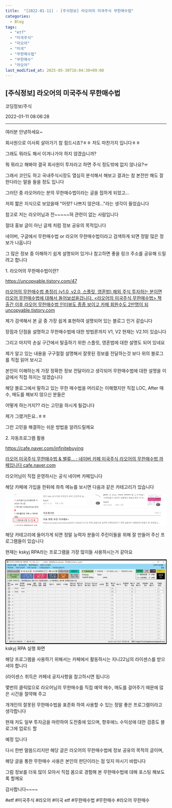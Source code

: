 ```yaml
---
title:  "[2022-01-11] - [주식정보] 라오어의 미국주식 무한매수법"
categories:
  - Blog
tags:
  - "etf"
  - "미국주식"
  - "라오어"
  - "미국"
  - "무한매수법"
  - "무한매수"
  - "라오어"
last_modified_at: 2025-05-30T16:04:30+09:00
---
```


## [주식정보] 라오어의 미국주식 무한매수법

코딩정보/주식

2022-01-11 08:06:28

* * *

여러분 안녕하세요~

회사원으로 이사회 살아가기 참 힘드시죠?ㅎㅎ 저도 마찬가지 입니다ㅎㅎ

그래도 뭐라도 해서 이겨나가야 하지 않겠습니까?

뭐 뭐라고 해봐야 결국 회사원이 투자라고 하면 주식 정도밖에 없지 않나요?ㅠ

그래서 코인도 하고 국내주식시장도 열심히 분석해서 해보고 결과는 참 본전만 해도 잘 한다라는 말을 들을 정도 입니다

그러던 중 라오어라는 분의 무한매수법이라는 글을 접하게 되었고...

저희 짧은 지식으로 보았을때 "어랏? 나쁘지 않은데..."라는 생각이 들었습니다

참고로 저는 라오어님과 전~~~~~혀 관련이 없는 사람입니다

절대 홍보 글이 아닌 글제 처럼 정보 공유의 목적입니다

네이버, 구글에서 무한매수법 or 라오어 무한매수법이라고 검색하게 되면 정말 많은 정보가 나옵니다

그 많은 정보 중 이해하기 쉽게 설명되어 있거나 참고하면 좋을 링크 주소를 공유해 드릴려고 합니다

1\. 라오어의 무한매수법이란?

<https://uncopyable.tistory.com/47>

[ 라오어의 무한매수법 총정리 (v1.0, v2.0, 스플릿, 영혼법) 해외 주식 투자하는 분이면 라오어 무한매수법에 대해서
들어보셨을겁니다. <라오어의 미국주식 무한매수법> 책 출간 이후 라오어 무한매수법 인터뷰도 종종 보이고 카페 회원수도 2만명이 되
uncopyable.tistory.com ](https://uncopyable.tistory.com/47)

제가 검색해서 본 글 중 가장 쉽게 표현하여 설명되어 있는 블로그 인거 같습니다

장점과 단점을 설명하고 무한매수법에 대한 방법론까지 V1, V2 현재는 V2.1이 있습니다

그리고 마지막 손실 구간에서 탈출하기 위한 스플릿, 영혼법에 대한 설명도 되어 있네요

제가 알고 있는 내용을 구구절절 설명해서 잘못된 정보를 전달하는것 보다 위의 블로그를 직접 읽어 보시고

본인이 이해하는게 가장 정확한 정보 전달이라고 생각되어 무한매수법에 대한 설명을 이글에서 직접 하지는 않겠습니다

해당 블로그에서 말하고 있는 무한 매수법을 머리로는 이해했지만 직접 LOC, After 매수, 매도를 해보지 않으신 분들은

어떻게 하는거지?? 라는 고민을 하시게 될겁니다

제가 그랬거든요..ㅎㅎ

그런 고민을 해결하는 쉬운 방법을 알려드릴께요

2\. 자동프로그램 활용

<https://cafe.naver.com/infinitebuying>

[ 라오어 미국주식 무한매수법 & 밸류... : 네이버 카페 미국주식 라오어의 무한매수법 까페입니다 cafe.naver.com
](https://cafe.naver.com/infinitebuying)

라오어님이 직접 운영하시는 공식 네이버 카페입니다

해당 카페에 가입을 한뒤에 좌측 메뉴를 보시면 다음과 같은 카테고리가 있습니다

![](/assets/images/주식정보_라오어의_미국주식_무한매수법/img.png)

해당 카테고리에 들어가게 되면 정말 능력자 분들이 주린이들을 위해 잘 만들어 주신 프로그램들이 있습니다

현재는 kskyj RPA라는 프로그램을 가장 많이들 사용하시는거 같아요

![](/assets/images/주식정보_라오어의_미국주식_무한매수법/img_1.png)  kskyj RPA 실행 화면

해당 프로그램을 사용하기 위해서는 카페에서 활동하시는 지니22님의 라이센스를 받으셔야 합니다

(라이센스 취득은 카페네 공지사항을 참고하시면 됩니다)

몇번의 클릭많으로 라오어님의 무한매수를 직접 예약 매수, 매도를 걸어주기 때문에 많은 시간을 절약해 주고

개개인의 잘못된 무한매수법을 표준화 하여 사용할 수 있는 정말 좋은 프로그램이라고 생각합니다

현재 저도 일부 투자금을 마련하여 도전중에 있으며, 향후에느 수익성에 대한 검증도 블로그에 업로드 할

예정 입니다

다시 한번 말씀드리지만 해당 글은 라오어의 무한매수법에 정보 공유의 목적의 글이며,

해당 글을 통한 무한매수 사용은 본인의 판단이라는 점 잊지 마시기 바랍니다

그럼 정보를 더욱 많이 모아서 직접 몸으로 경험해 본 무한매수법에 대해 포스팅 해보도록 할께요

감사합니다~~~~

  

#etf #미국주식 #라오어 #미국 etf #무한매수법 #무한매수 #라오어 무한매수


